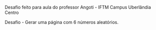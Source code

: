 Desafio feito para aula do professor Angoti - IFTM Campus Uberlândia Centro

Desafio - Gerar uma página com 6 números aleatórios.

